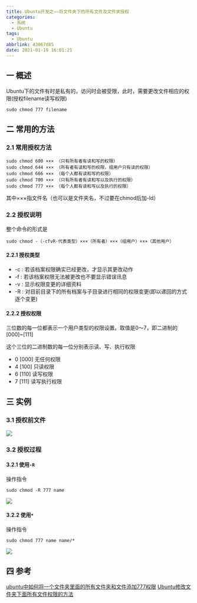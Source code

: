 ```yaml
---
title: Ubuntu开发之——将文件夹下的所有文件及文件夹授权
categories:
  - 系统
  - Ubuntu
tags:
  - Ubuntu
abbrlink: 43067d85
date: 2021-01-19 16:01:21
---
```

## 一 概述

Ubuntu下的文件有时是私有的，访问时会被受限，此时，需要更改文件相应的权限(授权filename读写权限)

```
sudo chmod 777 filename
```

<!--more-->

## 二 常用的方法

### 2.1 常用授权方法

```
sudo chmod 600 ××× （只有所有者有读和写的权限）
sudo chmod 644 ××× （所有者有读和写的权限，组用户只有读的权限）
sudo chmod 666 ××× （每个人都有读和写的权限）
sudo chmod 700 ××× （只有所有者有读和写以及执行的权限）
sudo chmod 777 ××× （每个人都有读和写以及执行的权限）
```

其中×××指文件名（也可以是文件夹名，不过要在chmod后加-ld）

### 2.2 授权说明

整个命令的形式是

```
sudo chmod -（-cfvR-代表类型）×××（所有者）×××（组用户）×××（其他用户）
```

#### 2.2.1 授权类型

* -c : 若该档案权限确实已经更改，才显示其更改动作 
* -f : 若该档案权限无法被更改也不要显示错误讯息 
* -v : 显示权限变更的详细资料
* -R : 对目前目录下的所有档案与子目录进行相同的权限变更(即以递回的方式逐个变更)
#### 2.2.2 授权权限

三位数的每一位都表示一个用户类型的权限设置。取值是0～7，即二进制的[000]~[111]

这个三位的二进制数的每一位分别表示读、写、执行权限

* 0 [000] 无任何权限
* 4 [100] 只读权限
* 6 [110] 读写权限
* 7 [111] 读写执行权限

## 三 实例

### 3.1 授权前文件

![][1]

### 3.2 授权过程

#### 3.2.1 使用`-R `

操作指令

```
sudo chmod -R 777 name
```

![][2]

#### 3.2.2 使用`*`

操作指令

```
sudo chmod 777 name name/*
```

![][3]
## 四 参考
[ubuntu中如何将一个文件夹里面的所有文件夹和文件添加777权限][11]
[Ubuntu修改文件夹下面所有文件权限的方法][12]


[1]:https://raw.githubusercontent.com/PGzxc/CDN/master/blog-linux/ubuntu-authorize-folder-operate-before.png
[2]:https://raw.githubusercontent.com/PGzxc/CDN/master/blog-linux/ubuntu-authorize-r-operate.gif
[3]:https://raw.githubusercontent.com/PGzxc/CDN/master/blog-linux/ubuntu-anth-xing-opera.gif

[11]:https://zhidao.baidu.com/question/616700383589139052.html
[12]:https://blog.csdn.net/woshilaoli_csdn/article/details/109093102